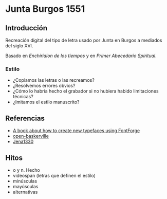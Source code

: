 # Junta Burgos 1551
## Introducción
Recreación digital del tipo de letra usado por Junta en Burgos a mediados del siglo XVI.

Basado en *Enchiridion de los tiempos* y en *Primer Abecedario Spiritual*.

### Estilo
*  ¿Copiamos las letras o las recreamos?
*  ¿Resolvemos errores obvios?
*  ¿Cómo lo habría hecho el grabador si no hubiera habido limitaciones técnicas?
*  ¿Imitamos el estilo manuscrito?


## Referencias
*  [A book about how to create new typefaces using FontForge](http://designwithfontforge.com/en-US/Introduction.html)
*  [open-baskerville](https://github.com/klepas/open-baskerville)
*  [Jena1330](https://github.com/Anaphory/Jena1330)

## Hitos
*  o y n. Hecho
*  videospan (letras que definen el estilo)
*  minúsculas
*  mayúsculas
*  alternativas 



